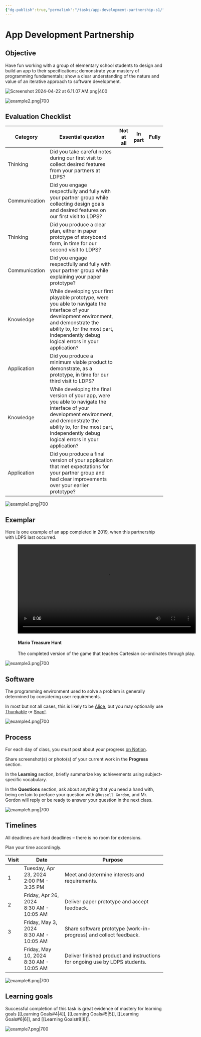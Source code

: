 ```yaml
---
{"dg-publish":true,"permalink":"/tasks/app-development-partnership-s1/","dgHomeLink":true,"dgShowToc":true}
---
```


# App Development Partnership

## Objective

Have fun working with a group of elementary school students to design and build an app to their specifications; demonstrate your mastery of programming fundamentals; show a clear understanding of the nature and value of an iterative approach to software development.

![Screenshot 2024-04-22 at 6.11.07 AM.png|400](/img/user/Media/Screenshot%202024-04-22%20at%206.11.07%E2%80%AFAM.png)

![example2.png|700](/img/user/Media/example2.png)

## Evaluation Checklist

|Category|Essential question|Not at all|In part|Fully|
|-|-|-|-|-|
|Thinking|Did you take careful notes during our first visit to collect desired features from your partners at LDPS?||||
|Communication|Did you engage respectfully and fully with your partner group while collecting design goals and desired features on our first visit to LDPS?||||
|Thinking|Did you produce a clear plan, either in paper prototype of storyboard form, in time for our second visit to LDPS?||||
|Communication|Did you engage respectfully and fully with your partner group while explaining your paper prototype?||||
|Knowledge|While developing your first playable prototype, were you able to navigate the interface of your development environment, and demonstrate the ability to, for the most part, independently debug logical errors in your application?||||
|Application|Did you produce a minimum viable product to demonstrate, as a prototype, in time for our third visit to LDPS?||||
|Knowledge|While developing the final version of your app, were you able to navigate the interface of your development environment, and demonstrate the ability to, for the most part, independently debug logical errors in your application?||||
|Application|Did you produce a final version of your application that met expectations for your partner group and had clear improvements over your earlier prototype?||||

![example1.png|700](/img/user/Media/example1.png)

## Exemplar

Here is one example of an app completed in 2019, when this partnership with LDPS last occurred.

<figure style="width: 568px;">
	<video width="568" height="" controls preload="metadata">
	  <source src="https://www.russellgordon.ca/linked-media/Video/mario-treasure-hunt.mp4#t=0.2" type="video/mp4">
	Your browser does not support the video tag.
	</video>
	<figcaption>
		<h4>Mario Treasure Hunt</h4>
		<p>The completed version of the game that teaches Cartesian co-ordinates through play.</p>
	</figcaption>
</figure>

![example3.png|700](/img/user/Media/example3.png)

## Software

The programming environment used to solve a problem is generally determined by considering user requirements.

In most but not all cases, this is likely to be [Alice](https://www.alice.org/resources/), but you may optionally use [Thunkable](https://thunkable.com) or [Snap!](https://snap.berkeley.edu).

![example4.png|700](/img/user/Media/example4.png)

## Process

For each day of class, you *must* post about your progress [on Notion](https://notion.so).

Share screenshot(s) or photo(s) of your current work in the **Progress** section.

In the **Learning** section, briefly summarize key achievements using subject-specific vocabulary.

In the **Questions** section, ask about anything that you need a hand with, being certain to preface your question with `@Russell Gordon`, and Mr. Gordon will reply or be ready to answer your question in the next class.

![example5.png|700](/img/user/Media/example5.png)

## Timelines

All deadlines are hard deadlines – there is no room for extensions.

Plan your time accordingly.

|Visit|Date|Purpose|
|-|-|-|
|1|Tuesday, Apr 23, 2024<br/>2:00 PM - 3:35 PM|Meet and determine interests and requirements.|
|2|Friday, Apr 26, 2024<br/>8:30 AM - 10:05 AM|Deliver paper prototype and accept feedback.|
|3|Friday, May 3, 2024<br/>8:30 AM - 10:05 AM|Share software prototype (work-in-progress) and collect feedback.|
|4|Friday, May 10, 2024<br/>8:30 AM - 10:05 AM|Deliver finished product and instructions for ongoing use by LDPS students.|

![example6.png|700](/img/user/Media/example6.png)

## Learning goals

Successful completion of this task is great evidence of mastery for learning goals [[Learning Goals#4\|4]], [[Learning Goals#5\|5]], [[Learning Goals#6\|6]], and [[Learning Goals#8\|8]].

![example7.png|700](/img/user/Media/example7.png)